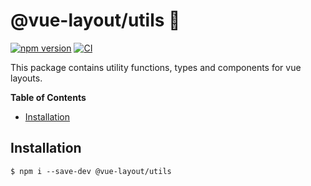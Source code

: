 # @vue-layout/utils 🦠

[![npm version](https://badge.fury.io/js/@vue-layout%2Futils.svg)](https://badge.fury.io/js/@vue-layout%2Futils)
[![CI](https://github.com/Tada5hi/vue-layout/actions/workflows/main.yml/badge.svg)](https://github.com/Tada5hi/vue-layout/actions/workflows/main.yml)

This package contains utility functions, types and components for vue layouts.

**Table of Contents**

- [Installation](#installation)

## Installation

```
$ npm i --save-dev @vue-layout/utils
```

